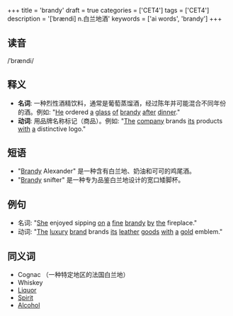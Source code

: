 +++
title = 'brandy'
draft = true
categories = ['CET4']
tags = ['CET4']
description = '[ˈbrændi] n.白兰地酒'
keywords = ['ai words', 'brandy']
+++

## 读音
/ˈbrændi/

## 释义
- **名词**: 一种烈性酒精饮料，通常是葡萄蒸馏酒，经过陈年并可能混合不同年份的酒。例如: "[He](/zh/post/he/) ordered [a](/zh/post/a/) [glass](/zh/post/glass/) [of](/zh/post/of/) [brandy](/zh/post/brandy/) [after](/zh/post/after/) [dinner](/zh/post/dinner/)."
- **动词**: 用品牌名称标记（商品）。例如: "[The](/zh/post/the/) [company](/zh/post/company/) brands [its](/zh/post/its/) products [with](/zh/post/with/) [a](/zh/post/a/) distinctive logo."

## 短语
- "[Brandy](/zh/post/brandy/) Alexander" 是一种含有白兰地、奶油和可可的鸡尾酒。
- "[Brandy](/zh/post/brandy/) snifter" 是一种专为品鉴白兰地设计的宽口矮脚杯。

## 例句
- 名词: "[She](/zh/post/she/) enjoyed sipping [on](/zh/post/on/) [a](/zh/post/a/) [fine](/zh/post/fine/) [brandy](/zh/post/brandy/) [by](/zh/post/by/) [the](/zh/post/the/) fireplace."
- 动词: "[The](/zh/post/the/) [luxury](/zh/post/luxury/) [brand](/zh/post/brand/) brands [its](/zh/post/its/) [leather](/zh/post/leather/) [goods](/zh/post/goods/) [with](/zh/post/with/) [a](/zh/post/a/) [gold](/zh/post/gold/) emblem."

## 同义词
- Cognac （一种特定地区的法国白兰地）
- Whiskey
- [Liquor](/zh/post/liquor/)
- [Spirit](/zh/post/spirit/)
- [Alcohol](/zh/post/alcohol/)
